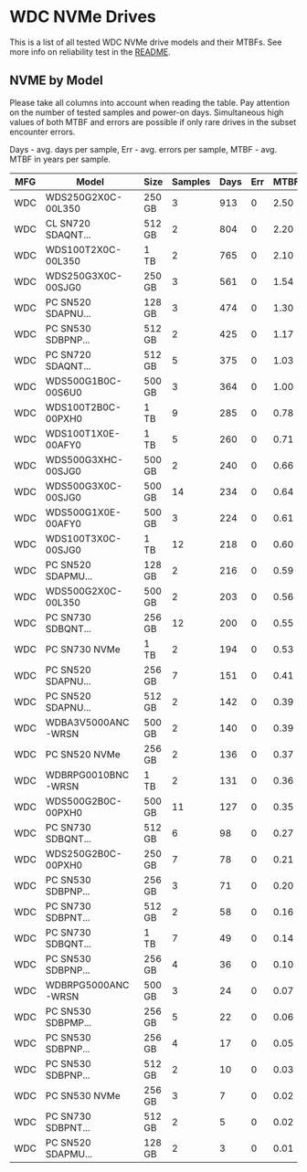 WDC NVMe Drives
===============

This is a list of all tested WDC NVMe drive models and their MTBFs. See more
info on reliability test in the [README](https://github.com/bsdhw/SMART).

NVME by Model
------------

Please take all columns into account when reading the table. Pay attention on the
number of tested samples and power-on days. Simultaneous high values of both MTBF
and errors are possible if only rare drives in the subset encounter errors.

Days - avg. days per sample,
Err  - avg. errors per sample,
MTBF - avg. MTBF in years per sample.

| MFG       | Model              | Size   | Samples | Days  | Err   | MTBF |
|-----------|--------------------|--------|---------|-------|-------|------|
| WDC       | WDS250G2X0C-00L350 | 250 GB | 3       | 913   | 0     | 2.50   |
| WDC       | CL SN720 SDAQNT... | 512 GB | 2       | 804   | 0     | 2.20   |
| WDC       | WDS100T2X0C-00L350 | 1 TB   | 2       | 765   | 0     | 2.10   |
| WDC       | WDS250G3X0C-00SJG0 | 250 GB | 3       | 561   | 0     | 1.54   |
| WDC       | PC SN520 SDAPNU... | 128 GB | 3       | 474   | 0     | 1.30   |
| WDC       | PC SN530 SDBPNP... | 512 GB | 2       | 425   | 0     | 1.17   |
| WDC       | PC SN720 SDAQNT... | 512 GB | 5       | 375   | 0     | 1.03   |
| WDC       | WDS500G1B0C-00S6U0 | 500 GB | 3       | 364   | 0     | 1.00   |
| WDC       | WDS100T2B0C-00PXH0 | 1 TB   | 9       | 285   | 0     | 0.78   |
| WDC       | WDS100T1X0E-00AFY0 | 1 TB   | 5       | 260   | 0     | 0.71   |
| WDC       | WDS500G3XHC-00SJG0 | 500 GB | 2       | 240   | 0     | 0.66   |
| WDC       | WDS500G3X0C-00SJG0 | 500 GB | 14      | 234   | 0     | 0.64   |
| WDC       | WDS500G1X0E-00AFY0 | 500 GB | 3       | 224   | 0     | 0.61   |
| WDC       | WDS100T3X0C-00SJG0 | 1 TB   | 12      | 218   | 0     | 0.60   |
| WDC       | PC SN520 SDAPMU... | 128 GB | 2       | 216   | 0     | 0.59   |
| WDC       | WDS500G2X0C-00L350 | 500 GB | 2       | 203   | 0     | 0.56   |
| WDC       | PC SN730 SDBQNT... | 256 GB | 12      | 200   | 0     | 0.55   |
| WDC       | PC SN730 NVMe      | 1 TB   | 2       | 194   | 0     | 0.53   |
| WDC       | PC SN520 SDAPNU... | 256 GB | 7       | 151   | 0     | 0.41   |
| WDC       | PC SN520 SDAPNU... | 512 GB | 2       | 142   | 0     | 0.39   |
| WDC       | WDBA3V5000ANC-WRSN | 500 GB | 2       | 140   | 0     | 0.39   |
| WDC       | PC SN520 NVMe      | 256 GB | 2       | 136   | 0     | 0.37   |
| WDC       | WDBRPG0010BNC-WRSN | 1 TB   | 2       | 131   | 0     | 0.36   |
| WDC       | WDS500G2B0C-00PXH0 | 500 GB | 11      | 127   | 0     | 0.35   |
| WDC       | PC SN730 SDBQNT... | 512 GB | 6       | 98    | 0     | 0.27   |
| WDC       | WDS250G2B0C-00PXH0 | 250 GB | 7       | 78    | 0     | 0.21   |
| WDC       | PC SN530 SDBPNP... | 256 GB | 3       | 71    | 0     | 0.20   |
| WDC       | PC SN730 SDBPNT... | 512 GB | 2       | 58    | 0     | 0.16   |
| WDC       | PC SN730 SDBQNT... | 1 TB   | 7       | 49    | 0     | 0.14   |
| WDC       | PC SN530 SDBPNP... | 256 GB | 4       | 36    | 0     | 0.10   |
| WDC       | WDBRPG5000ANC-WRSN | 500 GB | 3       | 24    | 0     | 0.07   |
| WDC       | PC SN530 SDBPMP... | 256 GB | 5       | 22    | 0     | 0.06   |
| WDC       | PC SN530 SDBPNP... | 256 GB | 4       | 17    | 0     | 0.05   |
| WDC       | PC SN530 SDBPNP... | 512 GB | 2       | 10    | 0     | 0.03   |
| WDC       | PC SN530 NVMe      | 256 GB | 3       | 7     | 0     | 0.02   |
| WDC       | PC SN730 SDBPNT... | 512 GB | 2       | 5     | 0     | 0.02   |
| WDC       | PC SN520 SDAPMU... | 128 GB | 2       | 3     | 0     | 0.01   |
